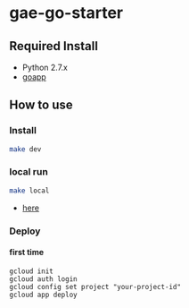 # gae-go-starter

## Required Install 
- Python 2.7.x
- [goapp](https://cloud.google.com/appengine/docs/go/download)

## How to use

### Install

```bash
make dev
```

### local run

```bash
make local
```

- [here](http://localhost:8080)

### Deploy

#### first time

```
gcloud init
gcloud auth login
gcloud config set project "your-project-id"
gcloud app deploy
```

